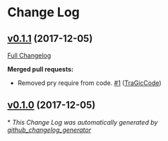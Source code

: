 # Change Log

## [v0.1.1](https://github.com/TraGicCode/ravendb-api-client/tree/v0.1.1) (2017-12-05)
[Full Changelog](https://github.com/TraGicCode/ravendb-api-client/compare/v0.1.0...v0.1.1)

**Merged pull requests:**

- Removed pry require from code. [\#1](https://github.com/TraGicCode/ravendb-api-client/pull/1) ([TraGicCode](https://github.com/TraGicCode))

## [v0.1.0](https://github.com/TraGicCode/ravendb-api-client/tree/v0.1.0) (2017-12-05)


\* *This Change Log was automatically generated by [github_changelog_generator](https://github.com/skywinder/Github-Changelog-Generator)*